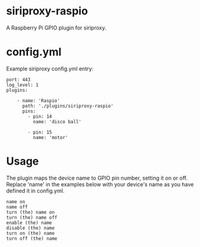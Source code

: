 siriproxy-raspio
================

A Raspberry Pi GPIO plugin for siriproxy.

config.yml
==========

Example siriproxy config.yml entry:

    port: 443
    log_level: 1
    plugins:
    
        - name: 'Raspio'
          path: './plugins/siriproxy-raspio'
          pins:
            - pin: 14
              name: 'disco ball'
    
            - pin: 15
              name: 'motor'

Usage
=====

The plugin maps the device name to GPIO pin number, setting it on or off.
Replace 'name' in the examples below with your device's name as you have defined
it in config.yml.

    name on
    name off
    turn (the) name on
    turn (the) name off
    enable (the) name
    disable (the) name
    turn on (the) name
    turn off (the) name
